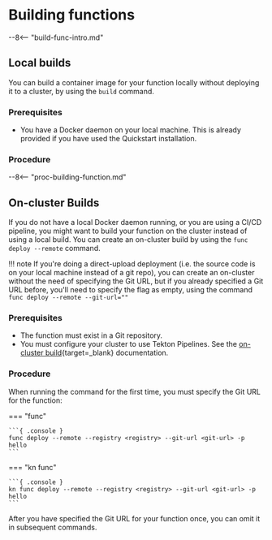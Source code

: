 # Building functions

--8<-- "build-func-intro.md"

## Local builds

You can build a container image for your function locally without deploying it to a cluster, by using the `build` command.

### Prerequisites

- You have a Docker daemon on your local machine. This is already provided if you have used the Quickstart installation.

### Procedure

--8<-- "proc-building-function.md"

## On-cluster Builds

If you do not have a local Docker daemon running, or you are using a CI/CD pipeline, you might want to build your function on the cluster instead of using a local build. You can create an on-cluster build by using the `func deploy --remote` command.

!!! note
    If you're doing a direct-upload deployment (i.e. the source code is on your local machine instead of a git repo), you can create an on-cluster without the need of specifying the Git URL, but if you already specified a Git URL before, you'll need to specify the flag as empty, using the command `func deploy --remote --git-url=""`

### Prerequisites

- The function must exist in a Git repository.
- You must configure your cluster to use Tekton Pipelines. See the [on-cluster build](https://github.com/knative/func/blob/main/docs/building-functions/on_cluster_build.md){target=_blank} documentation.

### Procedure

When running the command for the first time, you must specify the Git URL for the function:

=== "func"

    ```{ .console }
    func deploy --remote --registry <registry> --git-url <git-url> -p hello
    ```

=== "kn func"

    ```{ .console }
    kn func deploy --remote --registry <registry> --git-url <git-url> -p hello
    ```

After you have specified the Git URL for your function once, you can omit it in subsequent commands.
